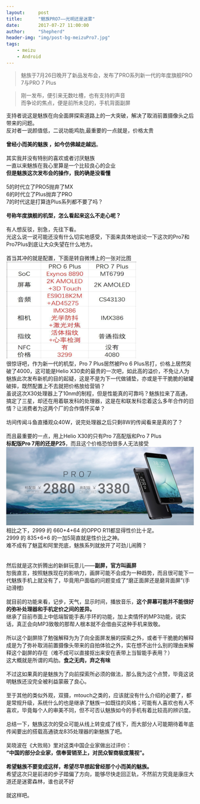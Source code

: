 ```yaml
---
layout:     post
title:      "魅族PRO7——光明还是迷雾"
date:       2017-07-27 11:00:00
author:     "Shepherd"
header-img: "img/post-bg-meizuPro7.jpg"
tags:
    - meizu
    - Android
---
```


> 魅族于7月26日晚开了新品发布会，发布了PRO系列新一代的年度旗舰PRO 7与PRO 7 Plus


<div>
    <blockquote>刚一发布，便引来无数吐槽，也有支持的声音
        <br>而争论的焦点，便是前所未见的，手机背面副屏</blockquote>支持者说这是魅族在向全面屏探索道路上的一大突破，解决了取消前置摄像头之后带来的问题。
	<br>反对者一说颜值低，二说功能鸡肋,最重要的一点就是，价格太贵
    <br>
    <br><b>曾经小而美的魅族	，如今仿佛越走越远</b>。
    <br>
    <br>其实我并没有特别的喜欢或者讨厌魅族
    <br>一直以来魅族在我心里算是一个比较良心的企业
    <br><b>但是魅族这次发布会的操作，我的确是没看懂</b>
    <br>
    <br>5的时代立了PRO5抛弃了MX
	<br>6的时代立了Plus抛弃了PRO
	<br>7的时代这是打算连Plus系列都不要了吗？
	<br>
	<br><b>号称年度旗舰的机型，怎么看起来这么不走心呢？</b>
    <br>
	<br>有人想反驳，别急，先往下看。
	<br>光这么说一说可能还没有什么切实地感受，下面来具体地谈论一下这次的Pro7和Pro7Plus到底让大众失望在什么地方。
   <br>
   <br>首当其冲的就是配置，下面是转自微博上的一张对比图
   <br><img src = "/img/in-post/post-meizu-pro7/post-pro7-pro6.jpg" width = "350" height = "260">
   <br>很惊讶吧，作为新一代的机型，Pro 7 Plus居然被Pro 6 Plus吊打，价格上居然突破了4000，这可能是Helio X30卖的最贵的一次吧，如此高的溢价，不免让人为魅族此次发布新机的目的起疑，这是不是为下一代做铺垫，亦或是干干脆脆的破罐破摔，既然配置上不去就把价格放给营销？
   <br>虽说这次X30处理器上了10nm的制程，但是性能真的可靠吗？魅族拉来了高通，搞定了三星，却还在用着联发科的处理器，这是在和联发科恋着这么多年合作的旧情？让消费者为这两个厂的合作情怀买单？
   <br>
   <br>坊间传闻斗鱼直播观众40W，说完处理器之后只剩8W的传闻看来是真的了？
   <br>
   <br>而且最重要的一点，用上Helio X30的只有Pro 7高配版和Pro 7 Plus
   <br><b>标配版Pro 7用的还是P25</b>，而且这个价格恐怕很多人无法接受
   <br><img src = "/img/in-post/post-meizu-pro7/post-pro7-value.jpg" width = "" height = "">
   <br>相比之下，2999 的 660+4+64 的OPPO R11都显得性价比十足。
   <br>2999 的 835+6+6 的一加5简直就是性价比之神。
   <br>难不成有了魅蓝和阿里兜底，魅族系列就放开了可劲儿闹腾？
   <br>
   <br>
   <br>然后就是这次折腾出的新鲜玩意儿——<b>副屏，官方叫画屏</b>
   <br>恕我直言，按照魅族现在的影响力，画屏可能不会成为一种趋势，而且很可能下一代魅族手机上就没有了，毕竟用户面临的问题变成了“磨正面屏还是磨背面屏”(手动滑稽)
   <br>
   <br>就目前的功能来看，记步，天气，显示时间，播放音乐，<b>这个屏幕可能并不能很好的弥补处理器和手机定价之间的差异。</b>
   <br>继承了目前市面上中低端智能手表/手环的功能，加上卖情怀的MP3功能，说实话，真正会向MP3致敬的那帮人根本就不会借由买这种手机来致敬。
   <br>
   <br>所以这个副屏除了勉强解释为为了向全面屏发展的探索之外，或者干干脆脆的解释成是为了弥补取消前置摄像头带来的自拍体验之外，实在想不出什么别的理由来解释这个副屏的存在（难不成可以直接抠出来安在表带上当智能手表用？）
   <br>这大概就是所谓的鸡肋。<b>食之无肉，弃之有味</b>
   <br>
   <br>不过这如果真的是魅族为了向前探索所必须的做法，那么我为这个点赞，毕竟这说明魅族还没完全被利益蒙蔽了良心。
   <br>
   <br>至于其他的类似外观，双摄，mtouch之类的，应该就没有什么介绍的必要了，都是常规升级，系统什么的也是继承了魅族一如既往的风格；可能有人喜欢也有人不喜欢，毕竟每个人的审美不同，但不可否认魅族如今的手机有着比较高的辨识度。
   <br>
   <br>总结一下，魅族这次的受众可能从线上转变成了线下，而大部分人可能期待着年底传闻要出的搭载高通骁龙835处理器的新魅族了吧。
   <br>
   <br>吴晓波在《大败局》里对这类中国企业家做出过评价：
   <br><b>“中国的部分企业家，信奉营销至上，对民众智商极度蔑视”。</b>
   <br>
   <br><b>希望魅族不要变成这样，希望尽早想起曾经那个小而美的魅族。</b>
   <br>希望这次只是前进的步子踏偏了方向，能够尽快走回正轨，不然前方究竟是康庄大道还是迷雾森林，谁也说不好
   <br>
   <br>就这样吧。
</div>
